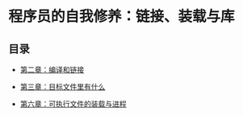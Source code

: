 # 程序员的自我修养：链接、装载与库

## 目录

- [第二章：编译和链接](./02/README.md)

- [第三章：目标文件里有什么](./03/README.md)

- [第六章：可执行文件的装载与进程](./06/README.md)
